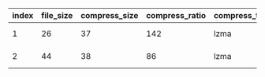 | index | file_size | compress_size | compress_ratio | compress_type | modification_date | crc32 | file_name |
| ----- | ----- | ----- | ----- | ----- | ----- | ----- | ----- |
| 1 | 26 | 37 | 142 | lzma | 2024-12-24T00:00:00+00:00 | 5BDCF848 | file1.txt |
| 2 | 44 | 38 | 86 | lzma | 2024-12-24T00:00:00+00:00 | 06545222 | file2.txt |